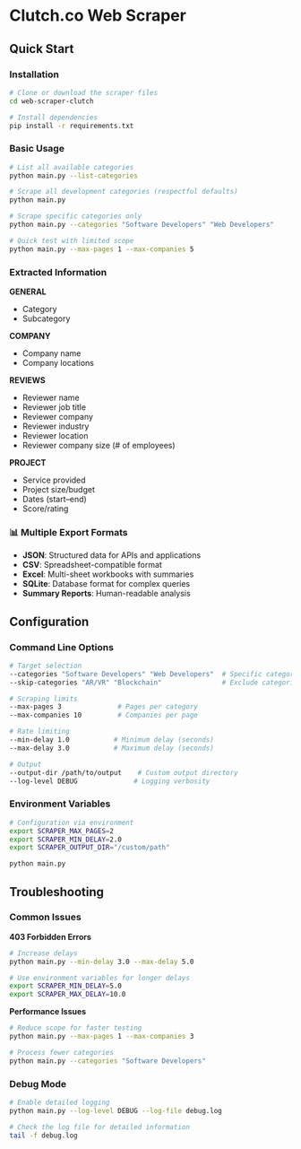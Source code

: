 # Clutch.co Web Scraper

## Quick Start

### Installation

```bash
# Clone or download the scraper files
cd web-scraper-clutch

# Install dependencies
pip install -r requirements.txt
```

### Basic Usage

```bash
# List all available categories
python main.py --list-categories

# Scrape all development categories (respectful defaults)
python main.py

# Scrape specific categories only
python main.py --categories "Software Developers" "Web Developers"

# Quick test with limited scope
python main.py --max-pages 1 --max-companies 5
```

### Extracted Information

**GENERAL**
- Category
- Subcategory

**COMPANY**
- Company name
- Company locations

**REVIEWS**
- Reviewer name
- Reviewer job title
- Reviewer company
- Reviewer industry
- Reviewer location
- Reviewer company size (# of employees)

**PROJECT**
- Service provided
- Project size/budget
- Dates (start–end)
- Score/rating

### 📊 **Multiple Export Formats**
- **JSON**: Structured data for APIs and applications
- **CSV**: Spreadsheet-compatible format
- **Excel**: Multi-sheet workbooks with summaries
- **SQLite**: Database format for complex queries
- **Summary Reports**: Human-readable analysis



## Configuration

### Command Line Options

```bash
# Target selection
--categories "Software Developers" "Web Developers"  # Specific categories
--skip-categories "AR/VR" "Blockchain"               # Exclude categories

# Scraping limits
--max-pages 3              # Pages per category
--max-companies 10         # Companies per page

# Rate limiting
--min-delay 1.0           # Minimum delay (seconds)
--max-delay 3.0           # Maximum delay (seconds)

# Output
--output-dir /path/to/output    # Custom output directory
--log-level DEBUG              # Logging verbosity
```

### Environment Variables

```bash
# Configuration via environment
export SCRAPER_MAX_PAGES=2
export SCRAPER_MIN_DELAY=2.0
export SCRAPER_OUTPUT_DIR="/custom/path"

python main.py
```

## Troubleshooting

### Common Issues

**403 Forbidden Errors**
```bash
# Increase delays
python main.py --min-delay 3.0 --max-delay 5.0

# Use environment variables for longer delays
export SCRAPER_MIN_DELAY=5.0
export SCRAPER_MAX_DELAY=10.0
```

**Performance Issues**
```bash
# Reduce scope for faster testing
python main.py --max-pages 1 --max-companies 3

# Process fewer categories
python main.py --categories "Software Developers"
```

### Debug Mode

```bash
# Enable detailed logging
python main.py --log-level DEBUG --log-file debug.log

# Check the log file for detailed information
tail -f debug.log
```
